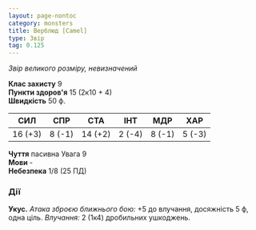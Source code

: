 ```yaml
---
layout: page-nontoc
category: monsters
title: Верблюд [Camel]
type: Звір
tag: 0.125
---
```


_Звір великого розміру, невизначений_  

**Клас захисту** 9    
**Пункти здоров'я** 15 (2к10 + 4)    
**Швидкість** 50 ф.  

| СИЛ     | СПР    | СТА     | ІНТ    | МДР    | ХАР    |
| ------- | ------ | ------- | ------ | ------ | ------ |
| 16 (+3) | 8 (-1) | 14 (+2) | 2 (-4) | 8 (-1) | 5 (-3) |

**Чуття** пасивна Увага 9    
**Мови** -    
**Небезпека** 1/8 (25 ПД)  

### Дії
**Укус.** _Атака зброєю ближнього бою:_ +5 до влучання, досяжність 5 ф, одна ціль. _Влучання:_ 2 (1к4) дробильних ушкоджень. 
